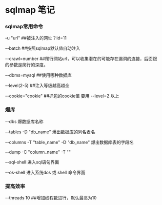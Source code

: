 # sqlmap 笔记

### sqlmap常用命令

-u "url" ##被注入的网址？id=11

--batch ##按照sqlmap默认值自动注入

--crawl=number ##爬行网站url，可以收集潜在的可能存在漏洞的连接，后面跟的参数是爬行的深度。

--dbms=mysql ##使用哪种数据库

--level(2-5) ##注入等级越高越全

--cookie="cookie" ##抓包的cookie值 要用 --level=2 以上

### 爆库

--dbs 爆数据库名称

--tables -D "db_name" 爆出数据库的列名表名

--columns -T "table_name" -D "db_name" 爆出数据库表的字段名

--dump -C "column_name" -T ""

--sql-shell 进入sql语句界面

--os-shell 进入系统dos 或 shell 命令界面

### 提高效率

--threads 10 ##增加线程数进行，默认最高为10


